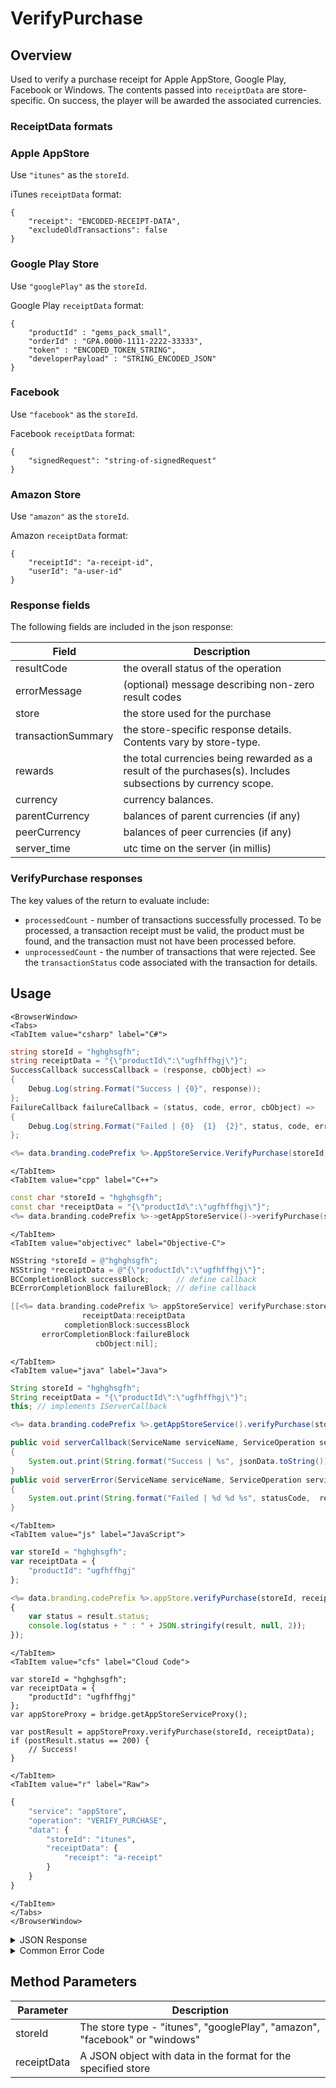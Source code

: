 # VerifyPurchase
## Overview
Used to verify a purchase receipt for Apple AppStore, Google Play, Facebook or Windows. The contents passed into `receiptData` are store-specific. On success, the player will be awarded the associated currencies.




### ReceiptData formats

### Apple AppStore

Use `"itunes"` as the `storeId`.

iTunes `receiptData` format:
```
{
    "receipt": "ENCODED-RECEIPT-DATA",
	"excludeOldTransactions": false
}
```

### Google Play Store

Use `"googlePlay"` as the `storeId`.

Google Play `receiptData` format:
```
{    
    "productId" : "gems_pack_small",
    "orderId" : "GPA.0000-1111-2222-33333",
    "token" : "ENCODED_TOKEN_STRING",
    "developerPayload" : "STRING_ENCODED_JSON"
}
```

### Facebook

Use `"facebook"` as the `storeId`.

Facebook `receiptData` format:
```
{
    "signedRequest": "string-of-signedRequest"
}
```

### Amazon Store

Use `"amazon"` as the `storeId`.

Amazon `receiptData` format:
```
{
    "receiptId": "a-receipt-id",
    "userId": "a-user-id"
}
```

### Response fields

The following fields are included in the json response:

Field | Description
----- | ------------
resultCode | the overall status of the operation
errorMessage | (optional) message describing non-zero result codes
store | the store used for the purchase
transactionSummary | the store-specific response details. Contents vary by store-type.
rewards | the total currencies being rewarded as a result of the purchases(s). Includes subsections by currency scope.
currency | currency balances. 
parentCurrency | balances of parent currencies (if any)
peerCurrency | balances of peer currencies (if any)
server_time | utc time on the server (in millis)


###  VerifyPurchase responses

The key values of the return to evaluate include:

* `processedCount` - number of transactions successfully processed. To be processed, a transaction receipt must be valid, the product must be found, and the transaction must not have been processed before.
* `unprocessedCount` - the number of transactions that were rejected. See the `transactionStatus` code associated with the transaction for details.


<PartialServop service_name="appStore" operation_name="VERIFY_PURCHASE" />

## Usage

```mdx-code-block
<BrowserWindow>
<Tabs>
<TabItem value="csharp" label="C#">
```

```csharp
string storeId = "hghghsgfh";
string receiptData = "{\"productId\":\"ugfhffhgj\"}";
SuccessCallback successCallback = (response, cbObject) =>
{
    Debug.Log(string.Format("Success | {0}", response));
};
FailureCallback failureCallback = (status, code, error, cbObject) =>
{
    Debug.Log(string.Format("Failed | {0}  {1}  {2}", status, code, error));
};

<%= data.branding.codePrefix %>.AppStoreService.VerifyPurchase(storeId, receiptData, successCallback, failureCallback);
```

```mdx-code-block
</TabItem>
<TabItem value="cpp" label="C++">
```

```cpp
const char *storeId = "hghghsgfh";
const char *receiptData = "{\"productId\":\"ugfhffhgj\"}";
<%= data.branding.codePrefix %>->getAppStoreService()->verifyPurchase(storeId, receiptData, this);
```

```mdx-code-block
</TabItem>
<TabItem value="objectivec" label="Objective-C">
```

```objectivec
NSString *storeId = @"hghghsgfh";
NSString *receiptData = @"{\"productId\":\"ugfhffhgj\"}";
BCCompletionBlock successBlock;      // define callback
BCErrorCompletionBlock failureBlock; // define callback

[[<%= data.branding.codePrefix %> appStoreService] verifyPurchase:storeId
                receiptData:receiptData
            completionBlock:successBlock
       errorCompletionBlock:failureBlock
                   cbObject:nil];
```

```mdx-code-block
</TabItem>
<TabItem value="java" label="Java">
```

```java
String storeId = "hghghsgfh";
String receiptData = "{\"productId\":\"ugfhffhgj\"}";
this; // implements IServerCallback

<%= data.branding.codePrefix %>.getAppStoreService().verifyPurchase(storeId, receiptData, this);

public void serverCallback(ServiceName serviceName, ServiceOperation serviceOperation, JSONObject jsonData)
{
    System.out.print(String.format("Success | %s", jsonData.toString()));
}
public void serverError(ServiceName serviceName, ServiceOperation serviceOperation, int statusCode, int reasonCode, String jsonError)
{
    System.out.print(String.format("Failed | %d %d %s", statusCode,  reasonCode, jsonError.toString()));
}
```

```mdx-code-block
</TabItem>
<TabItem value="js" label="JavaScript">
```

```javascript
var storeId = "hghghsgfh";
var receiptData = {
    "productId": "ugfhffhgj"
};

<%= data.branding.codePrefix %>.appStore.verifyPurchase(storeId, receiptData, result =>
{
	var status = result.status;
	console.log(status + " : " + JSON.stringify(result, null, 2));
});
```

```mdx-code-block
</TabItem>
<TabItem value="cfs" label="Cloud Code">
```

```cfscript
var storeId = "hghghsgfh";
var receiptData = {
    "productId": "ugfhffhgj"
};
var appStoreProxy = bridge.getAppStoreServiceProxy();

var postResult = appStoreProxy.verifyPurchase(storeId, receiptData);
if (postResult.status == 200) {
    // Success!
}
```

```mdx-code-block
</TabItem>
<TabItem value="r" label="Raw">
```

```r
{
	"service": "appStore",
	"operation": "VERIFY_PURCHASE",
	"data": {
		"storeId": "itunes",
		"receiptData": {
			"receipt": "a-receipt"
		}
	}
}
```

```mdx-code-block
</TabItem>
</Tabs>
</BrowserWindow>
```

<details>
<summary>JSON Response</summary>

```json
{
	"status": 200,
	"data": {
		"resultCode": 0,
		"errorMessage": null,
		"store": "itunes",
		"transactionSummary": {
			"processedCount": 1,
			"unprocessedCount": 1,
			"transactionDetails": [
				{
					"transactionId": "80000557199459",
					"itemId": "barBundle1Imp",
					"transactionResultCode": 0,
					"processed": true,
					"originalTransactionId": "80000557199459",
					"quantity": 1,
					"purchaseDateMs": 1550639146000,
					"productId": "...coinBundle1Imp",
					"purchaseDate": "2019-02-20 05:05:46 Etc/GMT",
					"rewards": {
						"extra": null,
						"currency": {
							"bar": 10,
							"coinMultiplier": 1
						}
					}
				},
				{
					"transactionId": "80000557201213",
					"itemId": "coinBundle2Imp",
					"transactionResultCode": 100,
					"processed": false,
					"originalTransactionId": "80000557201213",
					"quantity": 1,
					"purchaseDateMs": 1550639681000,
					"productId": "...coinBundle2Imp",
					"errorMessage": "Item already processed",
					"purchaseDate": "2019-02-20 05:14:41 Etc/GMT"
				}
			],
			"extra": {
				"appleReceipt": "stringified json receipt data"
			}
		},
		"rewards": {
			"currency": {
				"coins": 1000
			},
			"parentCurrency": {
				"awesomeMaster": {
					"rubies": 2000
				}
			},
			"peerCurrency": {
				"peerApp": {
					"rogerCurrency": 30
				}
			}
		},
		"currency": {
			"coins": {
				"balance": 1000,
				"purchased": 1000,
				"awarded": 0,
				"consumed": 0
			}
		},

		"parentCurrency": {
			"awesomeMaster": {
				"rubies": {
					"balance": 2000,
					"purchased": 2000,
					"awarded": 0,
					"consumed": 0
				}
			}
		},

		"peerCurrency": {
			"peerApp": {
				"rogerCurrency": {
					"balance": 30,
					"purchased": 30,
					"awarded": 0,
					"consumed": 0
				}
			}
		},

		"server_time": 1473325588695
	}
}
```
</details>

<details>
<summary>Common Error Code</summary>

### Status Codes
Code | Name | Description
---- | ---- | -----------
0 | RESULT_OK | Successfully verified, new currencies awarded.
100 | RESULT_FAILED_ALREADY_PROCESSED | Already verified and awarded currencies.
101 | RESULT_FAILED_APPSTORE_ERROR | Purchase error with the used app store. 
102 | RESULT_FAILED_PRODUCT_NOT_FOUND | Cannot locate the product in <%= data.branding.productName %> Product Inventory. *This is likely a configuration error in the <%= data.branding.productName %> product - double-check the price settings for the product.**
103 | RESULT_FAILED_UNKNOWN_ERROR | Unexpected error.
104 | RESULT_FAILED_CONFIGURATION_ERROR | Configuration error on the used app store.
105 | RESULT_FAILED_REQUEST_ERROR | Credential missing for used app store. Ensure Facebook or Stream credential is correct.

</details>


## Method Parameters
Parameter | Description
--------- | -----------
storeId | The store type - "itunes", "googlePlay", "amazon", "facebook" or "windows"
receiptData | A JSON object with data in the format for the specified store


